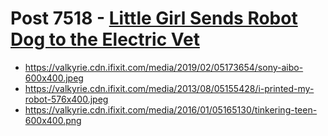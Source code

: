 # Post 7518 - [Little Girl Sends Robot Dog to the Electric Vet](https://www.ifixit.com/News/7518/the-electric-vet)

- https://valkyrie.cdn.ifixit.com/media/2019/02/05173654/sony-aibo-600x400.jpeg
- https://valkyrie.cdn.ifixit.com/media/2013/08/05155428/i-printed-my-robot-576x400.jpeg
- https://valkyrie.cdn.ifixit.com/media/2016/01/05165130/tinkering-teen-600x400.png
